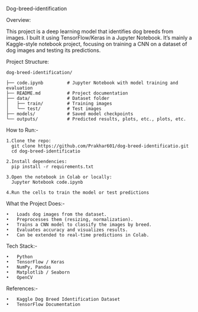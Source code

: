 Dog-breed-identification

Overview:

This project is a deep learning model that identifies dog breeds from images. I built it using TensorFlow/Keras in a Jupyter Notebook. It’s mainly a Kaggle-style notebook project, focusing on training a CNN on a dataset of dog images and testing its predictions.

Project Structure:
     
    dog-breed-identification/

    ├── code.ipynb         # Jupyter Notebook with model training and evaluation
    ├── README.md          # Project documentation
    ├── data/              # Dataset folder
    │   ├── train/         # Training images
    │   └── test/          # Test images
    ├── models/            # Saved model checkpoints
    └── outputs/           # Predicted results, plots, etc., plots, etc.

How to Run:-

    1.Clone the repo:
      git clone https://github.com/Prakhar601/dog-breed-identificatio.git
      cd dog-breed-identificatio

    2.Install dependencies:
      pip install -r requirements.txt

    3.Open the notebook in Colab or locally:
      Jupyter Notebook code.ipynb

    4.Run the cells to train the model or test predictions

What the Project Does:-

	•	Loads dog images from the dataset.
	•	Preprocesses them (resizing, normalization).
	•	Trains a CNN model to classify the images by breed.
	•	Evaluates accuracy and visualizes results.
	•	Can be extended to real-time predictions in Colab.

Tech Stack:-

    •	Python
	•	TensorFlow / Keras
	•	NumPy, Pandas
	•	Matplotlib / Seaborn
	•	OpenCV

 References:-

	•	Kaggle Dog Breed Identification Dataset
	•	TensorFlow Documentation

